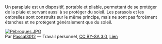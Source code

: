 Un parapluie est un dispositif, portable et pliable, permettant de se protéger de la pluie et servant aussi à se protéger du soleil. Les parasols et les ombrelles sont construits sur le même principe, mais ne sont pas forcément étanches et ne protègent généralement que du soleil.

<p class="image-container"><a href="https://commons.wikimedia.org/wiki/File:P%C3%A9broques.JPG#/media/File:P%C3%A9broques.JPG"><img src="https://upload.wikimedia.org/wikipedia/commons/thumb/0/0b/P%C3%A9broques.JPG/1200px-P%C3%A9broques.JPG" alt="Pébroques.JPG"></a><br>Par <a href="//commons.wikimedia.org/wiki/User:Pascal3012" title="User:Pascal3012">Pascal3012</a> — <span class="int-own-work" lang="fr">Travail personnel</span>, <a href="http://creativecommons.org/licenses/by-sa/3.0" title="Creative Commons Attribution-Share Alike 3.0">CC BY-SA 3.0</a>, <a href="https://commons.wikimedia.org/w/index.php?curid=20915469">Lien</a></p>
